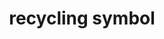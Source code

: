 ---
layout: smileys&emotion
title: recycling symbol
emoji: recycling_symbol
permalink: ♻.html
image: assets/img/3moji/recycling_symbol.png
---